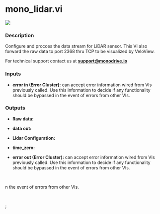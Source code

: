 # mono_lidar.vi

<p class="img_container">
<img class="lg_img" src="../mono_lidar.png"/>
</p>

### Description

Configure and procces the data stream for LiDAR sensor. This VI also forward the raw data to port 2368 thru TCP to be visualized by VeloView.

For technical support contact us at <b>support@monodrive.io</b> 

### Inputs

- **error in (Error Cluster):** can accept error information wired from VIs previously called. Use this information to decide if any functionality should be bypassed in the event of errors from other VIs. 

### Outputs

- **Raw data:**   

- **data out:**   

- **Lidar Configuration:**   

- **time_zero:**   

- **error out (Error Cluster):** can accept error information wired from VIs previously called. Use this information to decide if any functionality should be bypassed in the event of errors from other VIs. 

<p>&nbsp;</p>
n the event of errors from other VIs. 

<p>&nbsp;</p>
;</p>
